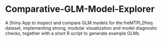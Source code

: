 # Comparative-GLM-Model-Explorer
A Shiny App to inspect and compare GLM models for the freMTPL2freq dataset, implementing strong, modular visualization and model diagnostic checks, together with a short R script to generate example GLMs
